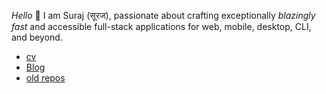_Hello_ 👋 I am Suraj (सूरज), passionate about crafting exceptionally _blazingly fast_ and accessible full-stack applications for web, mobile, desktop, CLI, and beyond.

- [cv](https://docs.google.com/document/d/15Wb5M-BRgVt5deT95ojrPn9Z_yWSMSkHucpmz-ILnAM/edit#heading=h.wqv1t5vx3fme "Google doc cv")
- [Blog](https://ssnxd.juiced.io)
- [old repos](https://github.com/lazzyguy)

